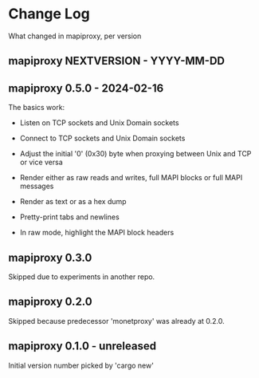 # Change Log

What changed in mapiproxy, per version


## mapiproxy NEXTVERSION - YYYY-MM-DD


## mapiproxy 0.5.0 - 2024-02-16

The basics work:

- Listen on TCP sockets and Unix Domain sockets

- Connect to TCP sockets and Unix Domain sockets

- Adjust the initial '0' (0x30) byte when proxying between Unix and TCP or vice
  versa

- Render either as raw reads and writes, full MAPI blocks or full MAPI messages

- Render as text or as a hex dump

- Pretty-print tabs and newlines

- In raw mode, highlight the MAPI block headers


## mapiproxy 0.3.0

Skipped due to experiments in another repo.


## mapiproxy 0.2.0

Skipped because predecessor 'monetproxy' was already at 0.2.0.


## mapiproxy 0.1.0 - unreleased

Initial version number picked by 'cargo new'
